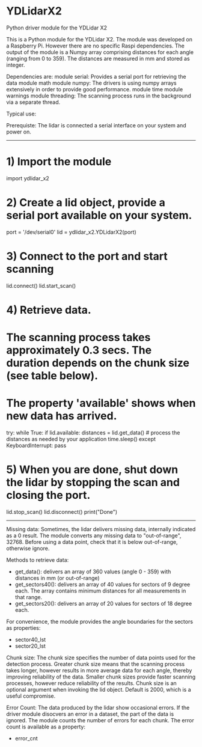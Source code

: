 # YDLidarX2
Python driver module for the YDLidar X2

This is a Python module for the YDLidar X2. The module was developed on a Raspberry Pi. 
However there are no specific Raspi dependencies.
The output of the module is a Numpy array comprising distances for each angle (ranging from 0 to 359). 
The distances are measured in mm and stored as integer. 

Dependencies are:
  module serial:  Provides a serial port for retrieving the data
  module math
  module numpy: The drivers is using numpy arrays extensively in order to provide good performance.
  module time
  module warnings
  module threading: The scanning process runs in the background via a separate thread.
  
Typical use:

Prerequiste: The lidar is connected a serial interface on your system and power on.

-----

# 1) Import the module
import ydlidar_x2

# 2) Create a lid object, provide a serial port available on your system.
port = '/dev/serial0'
lid = ydlidar_x2.YDLidarX2(port)

# 3) Connect to the port and start scanning
lid.connect()
lid.start_scan()

# 4) Retrieve data. 
# The scanning process takes approximately 0.3 secs. The duration depends on the chunk size (see table below).
# The property 'available' shows when new data has arrived.

try:
  while True:
    if lid.available:
      distances = lid.get_data()
      # process the distances as needed by your application
    time.sleep()
except KeyboardInterrupt:
  pass
  
# 5) When you are done, shut down the lidar by stopping the scan and closing the port.
lid.stop_scan()
lid.disconnect()
print("Done")

-----

Missing data:
Sometimes, the lidar delivers missing data, internally indicated as a 0 result. 
The module converts any missing data to "out-of-range", 32768. Before using a data point,
check that it is below out-of-range, otherwise ignore.

Methods to retrieve data:
- get_data(): delivers an array of 360 values (angle 0 - 359) with distances in mm (or out-of-range)
- get_sectors40(): delivers an array of 40 values for sectors of 9 degree each. 
                   The array contains minimum distances for all measurements in that range.
- get_sectors20(): delivers an array of 20 values for sectors of 18 degree each. 

For convenience, the module provides the angle boundaries for the sectors as properties:
- sector40_lst
- sector20_lst

Chunk size:
The chunk size specifies the number of data points used for the detection process. 
Greater chunk size means that the scanning process takes longer, however results in more
average data for each angle, thereby improving reliability of the data.
Smaller chunk sizes provide faster scanning processes, however reduce reliability of the results.
Chunk size is an optional argument when invoking the lid object. Default is 2000, which is a useful compromise.

Error Count:
The data produced by the lidar show occasional errors. If the driver module disocvers an error
in a dataset, the part of the data is ignored. The module counts the number of errors for each chunk.
The error count is available as a property:
- error_cnt
